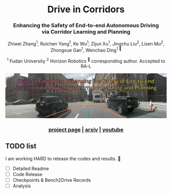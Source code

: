 <div align="center">
<h1>Drive in Corridors</h1>
<h3>Enhancing the Safety of End-to-end Autonomous Driving</br> via Corridor Learning and Planning</h3>


Zhiwei Zhang<sup>1</sup>, Ruichen Yang<sup>1</sup>, Ke Wu<sup>1</sup>, Zijun Xu<sup>1</sup>, Jingchu Liu<sup>2</sup>, Lisen Mu<sup>2</sup>, Zhongxue Gan<sup>1</sup>, Wenchao Ding<sup>1 :email:</sup>

<sup>1</sup> Fudan University <sup>2</sup> Horizon Robotics <sup>:email:</sup> corresponding author.
Accepted to RA-L

<img src="assets/Cover.png" width="1000">

### [project page](https://zhiwei-pg.github.io/Drive-in-Corridors/) | [arxiv](https://arxiv.org/abs/2504.07507) | [youtube](https://www.youtube.com/watch?v=HHC14VKnrTw) 

</div>

## TODO list
I am working HARD to release the codes and results. 💪
- [ ] Detailed Readme
- [ ] Code Release
- [ ] Checkpoints & Bench2Drive Records
- [ ] Analysis
